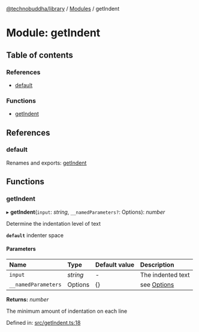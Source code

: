 [@technobuddha/library](../..) / [Modules](../Modules.md) / getIndent

# Module: getIndent

## Table of contents

### References

- [default](getindent.md#default)

### Functions

- [getIndent](getindent.md#getindent)

## References

### default

Renames and exports: [getIndent](getindent.md#getindent)

## Functions

### getIndent

▸ **getIndent**(`input`: *string*, `__namedParameters?`: Options): *number*

Determine the indentation level of text

**`default`** indenter space

#### Parameters

| Name | Type | Default value | Description |
| :------ | :------ | :------ | :------ |
| `input` | *string* | - | The indented text |
| `__namedParameters` | Options | {} | see [Options](almostequals.md#options) |

**Returns:** *number*

The minimum amount of indentation on each line

Defined in: [src/getIndent.ts:18](../../src/getIndent.ts#L18)
